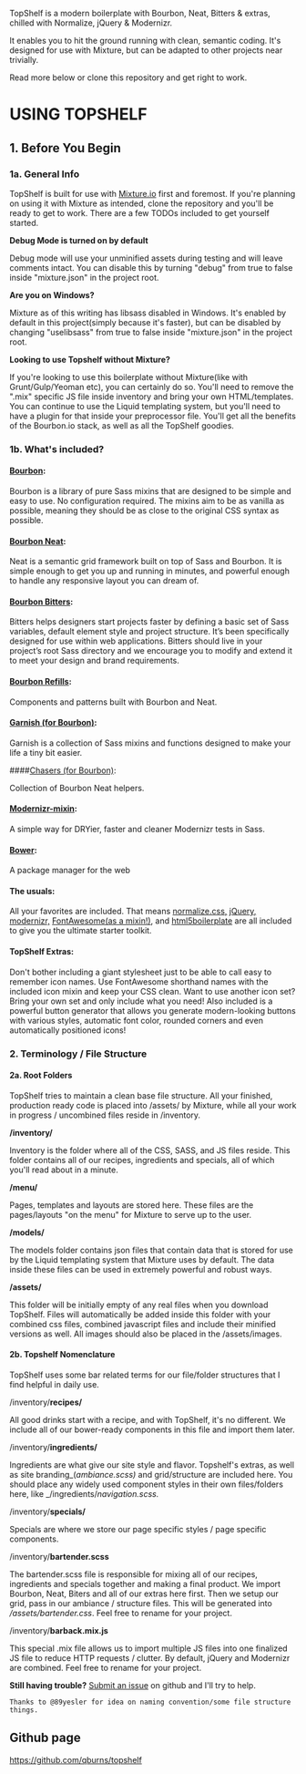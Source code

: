 TopShelf is a modern boilerplate with Bourbon, Neat, Bitters & extras, chilled with Normalize, jQuery & Modernizr.

It enables you to hit the ground running with clean, semantic coding. It's designed for use with Mixture, but can be adapted to other projects near trivially.

Read more below or clone this repository and get right to work.

USING TOPSHELF
==============

## 1. Before You Begin

### 1a. General Info

TopShelf is built for use with [Mixture.io](http://mixture.io) first and foremost. If you're planning on using it with Mixture as intended, clone the repository and you'll be ready to get to work. There are a few TODOs included to get yourself started.

**Debug Mode is turned on by default**

Debug mode will use your unminified assets during testing and will leave comments intact. You can disable this by turning "debug" from true to false inside "mixture.json" in the project root.

 **Are you on Windows?**
 
Mixture as of this writing has libsass disabled in Windows. It's enabled by default in this project(simply because it's faster), but can be disabled by changing "uselibsass" from true to false inside "mixture.json" in the project root.

**Looking to use Topshelf without Mixture?**

If you're looking to use this boilerplate without Mixture(like with Grunt/Gulp/Yeoman etc), you can certainly do so. You'll need to remove the ".mix" specific JS file inside inventory and bring your own HTML/templates. You can continue to use the Liquid templating system, but you'll need to have a plugin for that inside your preprocessor file. You'll get all the benefits of the Bourbon.io stack, as well as all the TopShelf goodies.

### 1b. What's included?

#### [Bourbon](http://bourbon.io):

Bourbon is a library of pure Sass mixins that are designed to be simple and easy to use. No configuration required. The mixins aim to be as vanilla as possible, meaning they should be as close to the original CSS syntax as possible.

#### [Bourbon Neat](http://neat.bourbon.io):

Neat is a semantic grid framework built on top of Sass and Bourbon. It is simple enough to get you up and running in minutes, and powerful enough to handle any responsive layout you can dream of.

#### [Bourbon Bitters](http://bitters.bourbon.io):

Bitters helps designers start projects faster by defining a basic set of Sass variables, default element style and project structure. It’s been specifically designed for use within web applications. Bitters should live in your project’s root Sass directory and we encourage you to modify and extend it to meet your design and brand requirements.

#### [Bourbon Refills](http://refills.bourbon.io):

Components and patterns built with Bourbon and Neat.

#### [Garnish (for Bourbon)](https://github.com/paulozoom/garnish):

Garnish is a collection of Sass mixins and functions designed to make your life a tiny bit easier.

####[Chasers (for Bourbon)](https://github.com/kennethormandy/chasers):

Collection of Bourbon Neat helpers.

#### [Modernizr-mixin](https://github.com/danielguillan/modernizr-mixin):

A simple way for DRYier, faster and cleaner Modernizr tests in Sass.

#### [Bower](http://bower.io):

A package manager for the web

#### The usuals:

All your favorites are included. That means [normalize.css,](http://necolas.github.io/normalize.css/) [jQuery,](http://jquery.com) [modernizr,](http://modernizr.com/) [FontAwesome(as a mixin!)](http://fortawesome.github.io/Font-Awesome/), and [html5boilerplate](https://html5boilerplate.com/) are all included to give you the ultimate starter toolkit.

#### TopShelf Extras:

Don't bother including a giant stylesheet just to be able to call easy to remember icon names. Use FontAwesome shorthand names with the included icon mixin and keep your CSS clean. Want to use another icon set? Bring your own set and only include what you need! Also included is a powerful button generator that allows you generate modern-looking buttons with various styles, automatic font color, rounded corners and even automatically positioned icons!

### 2. Terminology / File Structure

#### 2a. Root Folders

TopShelf tries to maintain a clean base file structure. All your finished, production ready code is placed into /assets/ by Mixture, while all your work in progress / uncombined files reside in /inventory.

**/inventory/**

Inventory is the folder where all of the CSS, SASS, and JS files reside. This folder contains all of our recipes, ingredients and specials, all of which you'll read about in a minute.

**/menu/**

Pages, templates and layouts are stored here. These files are the pages/layouts "on the menu" for Mixture to serve up to the user.

**/models/**

The models folder contains json files that contain data that is stored for use by the Liquid templating system that Mixture uses by default. The data inside these files can be used in extremely powerful and robust ways.

**/assets/**

This folder will be initially empty of any real files when you download TopShelf. Files will automatically be added inside this folder with your combined css files, combined javascript files and include their minified versions as well. All images should also be placed in the /assets/images.

#### 2b. Topshelf Nomenclature

TopShelf uses some bar related terms for our file/folder structures that I find helpful in daily use.

/inventory/**recipes/**

All good drinks start with a recipe, and with TopShelf, it's no different. We include all of our bower-ready components in this file and import them later.

/inventory/**ingredients/**

Ingredients are what give our site style and flavor. Topshelf's extras, as well as site branding_(_ambiance.scss)_ and grid/structure are included here. You should place any widely used component styles in their own files/folders here, like _/ingredients/_navigation.scss._

/inventory/**specials/**

Specials are where we store our page specific styles / page specific components.

/inventory/**bartender.scss**

The bartender.scss file is responsible for mixing all of our recipes, ingredients and specials together and making a final product. We import Bourbon, Neat, Biters and all of our extras here first. Then we setup our grid, pass in our ambiance / structure files. This will be generated into _/assets/bartender.css_. Feel free to rename for your project.

/inventory/**barback.mix.js**

This special .mix file allows us to import multiple JS files into one finalized JS file to reduce HTTP requests / clutter. By default, jQuery and Modernizr are combined. Feel free to rename for your project.

**Still having trouble?** [Submit an issue](https://github.com/qburns/topshelf/issues) on github and I'll try to help.

    Thanks to @89yesler for idea on naming convention/some file structure things.


## Github page 
https://github.com/qburns/topshelf


